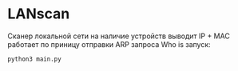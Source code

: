 # LANscan
Сканер локальной сети на наличие устройств выводит IP + MAC работает по приницу отправки ARP запроса Who is 
запуск:
```
python3 main.py
```

